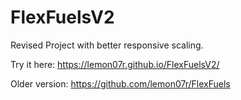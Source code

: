 # FlexFuelsV2
Revised Project with better responsive scaling.

Try it here: https://lemon07r.github.io/FlexFuelsV2/

Older version: https://github.com/lemon07r/FlexFuels
